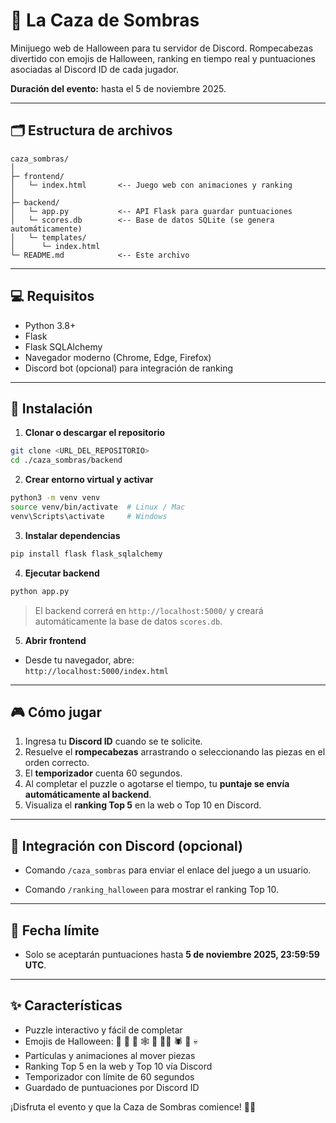 # 🎃 La Caza de Sombras

Minijuego web de Halloween para tu servidor de Discord.
Rompecabezas divertido con emojis de Halloween, ranking en tiempo real y puntuaciones asociadas al Discord ID de cada jugador.

**Duración del evento:** hasta el 5 de noviembre 2025.

---

## 🗂 Estructura de archivos

```
caza_sombras/
│
├─ frontend/
│   └─ index.html       <-- Juego web con animaciones y ranking
│
├─ backend/
│   └─ app.py           <-- API Flask para guardar puntuaciones
│   └─ scores.db        <-- Base de datos SQLite (se genera automáticamente)
│   └─ templates/
│      └─ index.html
└─ README.md            <-- Este archivo
```

---

## 💻 Requisitos

- Python 3.8+
- Flask
- Flask SQLAlchemy
- Navegador moderno (Chrome, Edge, Firefox)
- Discord bot (opcional) para integración de ranking

---

## 🚀 Instalación

1. **Clonar o descargar el repositorio**

```bash
git clone <URL_DEL_REPOSITORIO>
cd ./caza_sombras/backend
```

2. **Crear entorno virtual y activar**

```bash
python3 -m venv venv
source venv/bin/activate  # Linux / Mac
venv\Scripts\activate     # Windows
```

3. **Instalar dependencias**

```bash
pip install flask flask_sqlalchemy
```

4. **Ejecutar backend**

```bash
python app.py
```

> El backend correrá en `http://localhost:5000/` y creará automáticamente la base de datos `scores.db`.

5. **Abrir frontend**

- Desde tu navegador, abre:  
`http://localhost:5000/index.html`

---

## 🎮 Cómo jugar

1. Ingresa tu **Discord ID** cuando se te solicite.
2. Resuelve el **rompecabezas** arrastrando o seleccionando las piezas en el orden correcto.
3. El **temporizador** cuenta 60 segundos.
4. Al completar el puzzle o agotarse el tiempo, tu **puntaje se envía automáticamente al backend**.
5. Visualiza el **ranking Top 5** en la web o Top 10 en Discord.

---

## 🤖 Integración con Discord (opcional)

- Comando `/caza_sombras` para enviar el enlace del juego a un usuario.

- Comando `/ranking_halloween` para mostrar el ranking Top 10.

---

## 📅 Fecha límite

- Solo se aceptarán puntuaciones hasta **5 de noviembre 2025, 23:59:59 UTC**.

---

## ✨ Características

- Puzzle interactivo y fácil de completar  
- Emojis de Halloween: 🎃 👻 🦇 🕸️ 🍬 🧙‍♀️ 🕷️ 🦉 💀  
- Partículas y animaciones al mover piezas  
- Ranking Top 5 en la web y Top 10 vía Discord  
- Temporizador con límite de 60 segundos  
- Guardado de puntuaciones por Discord ID  

¡Disfruta el evento y que la Caza de Sombras comience! 🎃👻
